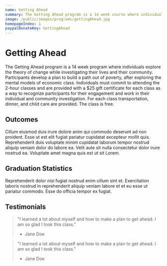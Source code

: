 ```yaml
---
name: Getting Ahead
summary: The Getting Ahead program is a 14 week course where individuals explore the theory of change while investigating their lives and their community.
image: /public/images/programs/gettingAhead.jpg
homepageIndex: 1
paypalDonateKey: GettingAhead
---
```

# Getting Ahead

The Getting Ahead program is a 14 week program where individuals explore the theory of change while investigating their lives and their community. Participants develop a plan to build a path out of poverty, after exploring the mental models of economic class. Individuals must commit to attending the 2-hour classes and are provided with a $25 gift certificate for each class as a way to recognize participants for their engagement and work in their individual and community investigation. For each class transportation, dinner, and child care are provided. The class is free.

## Outcomes

Cillum eiusmod duis irure dolore anim qui commodo deserunt ad non proident. Esse ut est elit fugiat pariatur cupidatat excepteur mollit quis. Reprehenderit duis voluptate minim cupidatat laborum tempor nostrud aliquip veniam dolor do labore ea. Velit aute sit nulla consectetur dolor irure nostrud ea. Voluptate amet magna quis est ut sit Lorem.

## Graduation Statistics

Reprehenderit dolor nisi fugiat nostrud enim cillum sint et. Exercitation laboris nostrud in reprehenderit aliquip veniam labore et et eu esse ut pariatur commodo. Esse do officia tempor ex fugiat.

## Testimonials

> "I learned a lot about myself and how to make a plan to get ahead. I am so glad I took this class."
> - Jane Doe

> "I learned a lot about myself and how to make a plan to get ahead. I am so glad I took this class."
> - Jane Doe
